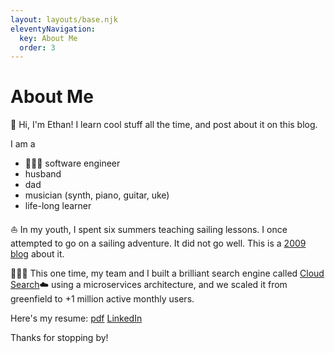 ```yaml
---
layout: layouts/base.njk
eleventyNavigation:
  key: About Me
  order: 3
---
```

# About Me

👋 Hi, I'm Ethan! I learn cool stuff all the time, and post about it on this blog.

I am a
* 👨🏻‍💻 software engineer
* husband
* dad
* musician (synth, piano, guitar, uke)
* life-long learner

⛵️ In my youth, I spent six summers teaching sailing lessons.
I once attempted to go on a sailing adventure. It did not go well. This is a [2009 blog](https://sailingtrip2009.wordpress.com/) about it.

👨🏻‍💻 This one time, my team and I built a brilliant search engine called [Cloud Search](https://govos.com/products/cloud-search/)☁️ using a microservices architecture, and we scaled it from greenfield to +1 million active monthly users.

Here's my resume: [pdf](/pdf/Ethan-Stark-Resume.pdf) [LinkedIn](https://www.linkedin.com/in/ethanjstark/)

Thanks for stopping by!
